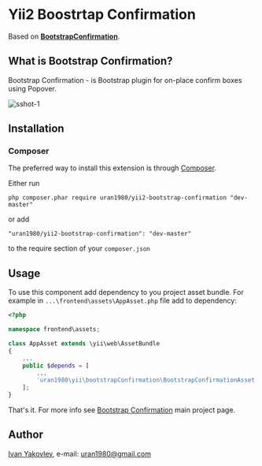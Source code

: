 # Yii2 Boostrtap Confirmation

Based on **[BootstrapConfirmation](http://mistic100.github.io/Bootstrap-Confirmation/)**.


## What is Bootstrap Confirmation?

Bootstrap Confirmation - is Bootstrap plugin for on-place confirm boxes using Popover.

![sshot-1](https://cloud.githubusercontent.com/assets/1616795/6599520/efa717fe-c812-11e4-9916-5e3e171c1f7c.png)


## Installation


### Composer

The preferred way to install this extension is through [Composer](http://getcomposer.org/).

Either run

```
php composer.phar require uran1980/yii2-bootstrap-confirmation "dev-master"
```

or add

```
"uran1980/yii2-bootstrap-confirmation": "dev-master"
```

to the require section of your ```composer.json```


## Usage

To use this component add dependency to you project asset bundle.
 For example in ```...\frontend\assets\AppAsset.php``` file add to dependency:

```php
<?php

namespace frontend\assets;

class AppAsset extends \yii\web\AssetBundle
{
    ...
    public $depends = [
        ...
        'uran1980\yii\bootstrapConfirmation\BootstrapConfirmationAsset',
    ];
}
```

That's it. For more info see [Bootstrap Confirmation](http://mistic100.github.io/Bootstrap-Confirmation/) main project page.


## Author

[Ivan Yakovlev](https://github.com/uran1980/), e-mail: [uran1980@gmail.com](mailto:uran1980@gmail.com)
